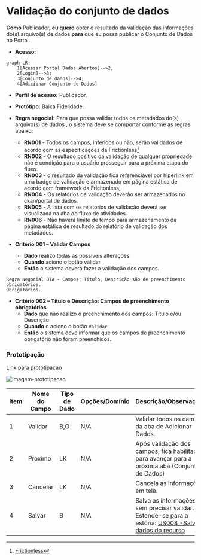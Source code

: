 # Validação do conjunto de dados

**Como** Publicador, **eu quero**  obter o resultado da validação das informações do(s) arquivo(s) de dados  **para** que eu possa publicar o Conjunto de Dados no Portal. 

- **Acesso:** 

```mermaid
graph LR;
    1[Acessar Portal Dados Abertos]-->2;
    2[Login]-->3;
    3[Conjunto de dados]-->4;
    4[Adicionar Conjunto de Dados]
```

- **Perfil de acesso:** Publicador. 
- **Protótipo:** Baixa Fidelidade.

- **Regra negocial:** Para que possa validar todos os metadados do(s) arquivo(s) de dados , o sistema deve se comportar conforme as regras abaixo:
	- **RN001** - Todos os campos, inferidos ou não, serão validados de acordo com as especificações da Frictionless[^1]
	- **RN002** - O resultado positivo da validação de qualquer propriedade não é condição para o usuário prosseguir para a próxima etapa do fluxo.
	- **RN003** - o resultado da validação fica referenciável por hiperlink em uma badge de validação e armazenado em página estática de acordo com framework da Fricitonless,
	- **RN004** - Os relatórios de validação deverão ser armazenados no ckan/portal de dados.  
    - **RN005** - A lista com os relatorios de validação deverá ser visualizada na aba do fluxo de atividades.
	- **RN006** - Não haverá limite de tempo para armazenamento da página estática de resultado do relatório de validação dos metadados. 

- **Critério 001 – Validar Campos**
	- **Dado** realizo todas as possiveis alterações
	- **Quando** aciono o botão validar 
	- **Então** o sistema deverá fazer a validação dos campos. 
```
Regra Negocial DTA - Campos: Título, Descrição são de preenchimento obrigatórios. 
Obrigatórios.
```
- **Critério 002 – Título e Descrição: Campos de preenchimento obrigatórios**
	- **Dado** que não realizo o preenchimento dos campos: Título e/ou Descrição
	- **Quando** o aciono o botão `Validar`
	- **Então** o sistema deve informar que os campos de preenchimento obrigatório não foram preenchidos.



### Prototipação

[Link para prototipacao](https://www.figma.com/proto/X0SZVAiL6Auf6pqssoewnn/SEPLAG-CKAN?node-id=2%3A387&scaling=min-zoom&page-id=2%3A387&starting-point-node-id=217%3A1115)

![imagem-prototipacao](/assets/figura.png)

| Item |                        Nome do Campo                        | Tipo de Dado | Opções/Domínio |     Descrição/Observações      |
|------|-------------------------------------------------------------|------------------|----------------|--------------------------------|
|    1 |  Validar     | B,O             |  N/A       | Validar todos os campos da aba de Adicionar Dados.
|    2 |   Próximo            |   LK            |      N/A      | Após validação dos campos, fica habilitado para avançar para a próxima aba (Conjunto de Dados) |
|    3 | Cancelar |     LK         |       N/A      | Cancela as informações em tela. |
|    4 | Salvar  |     B          |       N/A      | Salva as informações sem precisar validar. Estende-se para a estória: [US008  -Salvar dados do recurso](/estorias_de_usuarios/08_salvar_dados_do_recurso) |

[^1]: [Frictionless](https://specs.frictionlessdata.io/#overview)